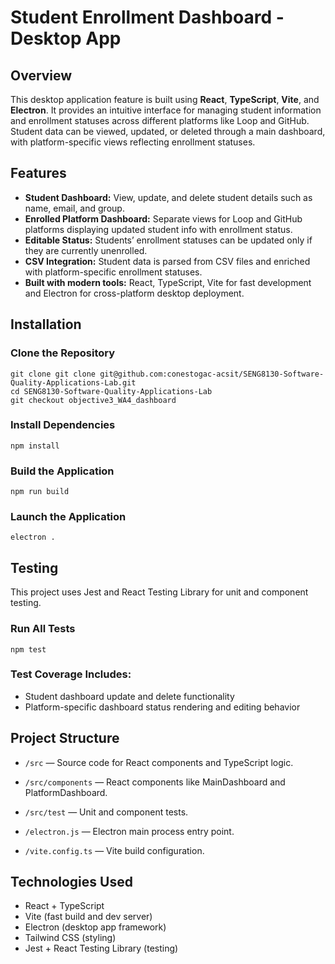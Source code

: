 # Student Enrollment Dashboard - Desktop App

## Overview

This desktop application feature is built using **React**, **TypeScript**, **Vite**, and **Electron**. It provides an intuitive interface for managing student information and enrollment statuses across different platforms like Loop and GitHub. Student data can be viewed, updated, or deleted through a main dashboard, with platform-specific views reflecting enrollment statuses.

## Features

- **Student Dashboard:** View, update, and delete student details such as name, email, and group.
- **Enrolled Platform Dashboard:** Separate views for Loop and GitHub platforms displaying updated student info with enrollment status.
- **Editable Status:** Students’ enrollment statuses can be updated only if they are currently unenrolled.
- **CSV Integration:** Student data is parsed from CSV files and enriched with platform-specific enrollment statuses.
- **Built with modern tools:** React, TypeScript, Vite for fast development and Electron for cross-platform desktop deployment.

## Installation

### Clone the Repository
```
git clone git clone git@github.com:conestogac-acsit/SENG8130-Software-Quality-Applications-Lab.git
cd SENG8130-Software-Quality-Applications-Lab
git checkout objective3_WA4_dashboard
```

### Install Dependencies
```
npm install
```

### Build the Application
```
npm run build
```

### Launch the Application
```
electron .
```


## Testing

This project uses Jest and React Testing Library for unit and component testing.

### Run All Tests
```
npm test
```

### Test Coverage Includes:

- Student dashboard update and delete functionality
- Platform-specific dashboard status rendering and editing behavior

## Project Structure
- ```/src``` — Source code for React components and TypeScript logic.

- ```/src/components``` — React components like MainDashboard and PlatformDashboard.

- ```/src/test``` — Unit and component tests.

- ```/electron.js``` — Electron main process entry point.

- ```/vite.config.ts``` — Vite build configuration.

## Technologies Used
- React + TypeScript
- Vite (fast build and dev server)
- Electron (desktop app framework)
- Tailwind CSS (styling)
- Jest + React Testing Library (testing)


